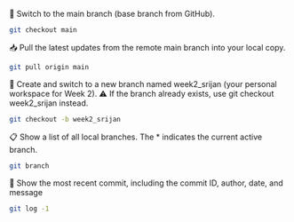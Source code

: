 🔁 Switch to the main branch (base branch from GitHub).
~~~bash
git checkout main
~~~

📥 Pull the latest updates from the remote main branch into your local copy.
~~~bash
git pull origin main
~~~

🌱 Create and switch to a new branch named week2_srijan (your personal workspace for Week 2).
⚠ If the branch already exists, use git checkout week2_srijan instead.
~~~bash
git checkout -b week2_srijan
~~~

📋 Show a list of all local branches. The * indicates the current active branch.
~~~bash
git branch
~~~

📜 Show the most recent commit, including the commit ID, author, date, and message
~~~bash
git log -1
~~~
